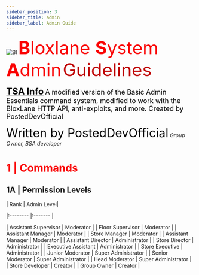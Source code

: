 ```yaml
---
sidebar_position: 3
sidebar_title: admin
sidebar_label: Admin Guide
---
```



![Bl](https://bloxlane.devs-stuff.me/assets/img/bag.png)  <font  color='#fa0000' size='20'> **B**loxlane **S**ystem **A**dmin</font>
<font  color='#bf0000' size='20'> Guidelines</font>


<u><font  color='#000000' size='5'>**TSA Info**</font></u>
<font  color='#000000' size='4'>A modified version of the Basic Admin Essentials command system, modified to work with the BloxLane HTTP API, anti-exploits, and more. Created by PostedDevOfficial</font>



<font  color='#000000' size='6'> Written by PostedDevOfficial</font>
*Group Owner, BSA developer*

# <font color='#fa0000'>1 | Commands</font>
## 1A | Permission Levels

| Rank |  Admin Level|

|:--------  |:-------  |

| Assistant Supervisor | Moderator |
| Floor Supervisor | Moderator  |
| Assistant Manager | Moderator  |
| Store Manager | Moderator  |
| Assistant Manager | Moderator  |
| Assistant Director | Administrator |
| Store Director | Administrator |
| Executive Assistant | Administrator |
| Store Executive | Administrator |
| Junior Moderator | Super Administrator |
| Senior Moderator | Super Administrator |
| Head Moderator | Super Administrator |
| Store Developer | Creator |
| Group Owner | Creator |